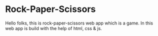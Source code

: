 # Rock-Paper-Scissors
Hello folks, this is rock-paper-scissors web app which is a game. In this web app is build with the help of html, css & js.
